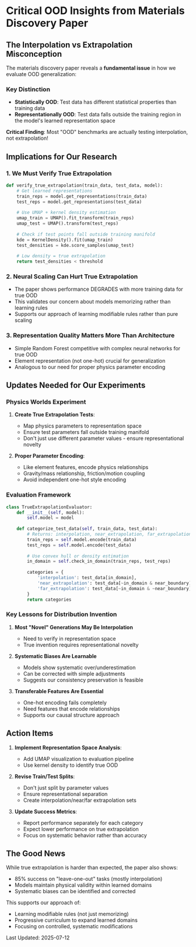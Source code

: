 # Critical OOD Insights from Materials Discovery Paper

## The Interpolation vs Extrapolation Misconception

The materials discovery paper reveals a **fundamental issue** in how we evaluate OOD generalization:

### Key Distinction
- **Statistically OOD**: Test data has different statistical properties than training data
- **Representationally OOD**: Test data falls outside the training region in the model's learned representation space

**Critical Finding**: Most "OOD" benchmarks are actually testing interpolation, not extrapolation!

## Implications for Our Research

### 1. We Must Verify True Extrapolation
```python
def verify_true_extrapolation(train_data, test_data, model):
    # Get learned representations
    train_reps = model.get_representations(train_data)
    test_reps = model.get_representations(test_data)
    
    # Use UMAP + kernel density estimation
    umap_train = UMAP().fit_transform(train_reps)
    umap_test = UMAP().transform(test_reps)
    
    # Check if test points fall outside training manifold
    kde = KernelDensity().fit(umap_train)
    test_densities = kde.score_samples(umap_test)
    
    # Low density = true extrapolation
    return test_densities < threshold
```

### 2. Neural Scaling Can Hurt True Extrapolation
- The paper shows performance DEGRADES with more training data for true OOD
- This validates our concern about models memorizing rather than learning rules
- Supports our approach of learning modifiable rules rather than pure scaling

### 3. Representation Quality Matters More Than Architecture
- Simple Random Forest competitive with complex neural networks for true OOD
- Element representation (not one-hot) crucial for generalization
- Analogous to our need for proper physics parameter encoding

## Updates Needed for Our Experiments

### Physics Worlds Experiment
1. **Create True Extrapolation Tests**:
   - Map physics parameters to representation space
   - Ensure test parameters fall outside training manifold
   - Don't just use different parameter values - ensure representational novelty

2. **Proper Parameter Encoding**:
   - Like element features, encode physics relationships
   - Gravity/mass relationship, friction/motion coupling
   - Avoid independent one-hot style encoding

### Evaluation Framework
```python
class TrueExtrapolationEvaluator:
    def __init__(self, model):
        self.model = model
        
    def categorize_test_data(self, train_data, test_data):
        # Returns: interpolation, near_extrapolation, far_extrapolation
        train_reps = self.model.encode(train_data)
        test_reps = self.model.encode(test_data)
        
        # Use convex hull or density estimation
        in_domain = self.check_in_domain(train_reps, test_reps)
        
        categories = {
            'interpolation': test_data[in_domain],
            'near_extrapolation': test_data[~in_domain & near_boundary],
            'far_extrapolation': test_data[~in_domain & ~near_boundary]
        }
        return categories
```

### Key Lessons for Distribution Invention

1. **Most "Novel" Generations May Be Interpolation**
   - Need to verify in representation space
   - True invention requires representational novelty

2. **Systematic Biases Are Learnable**
   - Models show systematic over/underestimation
   - Can be corrected with simple adjustments
   - Suggests our consistency preservation is feasible

3. **Transferable Features Are Essential**
   - One-hot encoding fails completely
   - Need features that encode relationships
   - Supports our causal structure approach

## Action Items

1. **Implement Representation Space Analysis**:
   - Add UMAP visualization to evaluation pipeline
   - Use kernel density to identify true OOD

2. **Revise Train/Test Splits**:
   - Don't just split by parameter values
   - Ensure representational separation
   - Create interpolation/near/far extrapolation sets

3. **Update Success Metrics**:
   - Report performance separately for each category
   - Expect lower performance on true extrapolation
   - Focus on systematic behavior rather than accuracy

## The Good News

While true extrapolation is harder than expected, the paper also shows:
- 85% success on "leave-one-out" tasks (mostly interpolation)
- Models maintain physical validity within learned domains
- Systematic biases can be identified and corrected

This supports our approach of:
- Learning modifiable rules (not just memorizing)
- Progressive curriculum to expand learned domains
- Focusing on controlled, systematic modifications

Last Updated: 2025-07-12